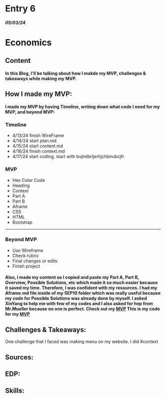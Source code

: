 # Entry 6
##### 05/03/24

# Economics

## Content

#### In this Blog, I'll be talking about how I makde my MVP, challenges & takeaways while making my MVP.

## How I made my MVP:
#### I made my MVP by having Timeline, writing down what code I need for my MVP, and beyond MVP:

### Timeline
* 4/13/24 finish WireFrame
* 4/14/24 start plan.md
* 4/15/24 start content.md
* 4/16/24 finish context.md
* 4/17/24 start coding, start with <href>bvjhdbrljerhjchbirubcjfr<href><a>

### MVP

* Hex Color Code
* Heading
* Context
* Part A
* Part B
* Aframe
* CSS
* HTML
* Bootstrap

---

### Beyond MVP

* Use Wireframe
* Check rubric
* Final changes or edits
* Finish project

#### Also, I made my content so I copied and paste my Part A, Part B, Overview, Possible Solutions, etc which made it so much easier because it saved my time. Therefore, I was confident with my resources. I had my Aframe.md file inside of my SEP10 folder which was really useful because my code for Possible Solutions was already done by myself. I asked XinYang to help me with few of my codes and I also asked for hep from Mr.Mueller because no one is perfect. Check out my [MVP](https://dildoran2195.github.io/sep10-freedom-project/) This is my code for my [MVP](https://github.com/dildoran2195/sep10-freedom-project)


## Challenges & Takeaways:
One challenge that I faced was making menu on my website. I did #context




## Sources:




## EDP:




## Skills:
